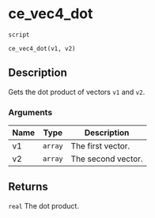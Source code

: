 # ce_vec4_dot
`script`
```gml
ce_vec4_dot(v1, v2)
```

## Description
Gets the dot product of vectors `v1` and `v2`.

### Arguments
| Name | Type | Description |
| ---- | ---- | ----------- |
| v1 | `array` | The first vector. |
| v2 | `array` | The second vector. |

## Returns
`real` The dot product.